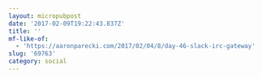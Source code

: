 ```yaml
---
layout: micropubpost
date: '2017-02-09T19:22:43.837Z'
title: ''
mf-like-of:
  - 'https://aaronparecki.com/2017/02/04/8/day-46-slack-irc-gateway'
slug: '69763'
category: social
---
```

